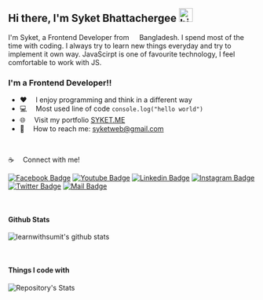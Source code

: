 ## Hi there, I'm Syket Bhattachergee <img src="https://user-images.githubusercontent.com/1303154/88677602-1635ba80-d120-11ea-84d8-d263ba5fc3c0.gif" width="28px" alt="hi">

I'm Syket, a Frontend Developer from <img src="https://image.flaticon.com/icons/svg/323/323299.svg" width="13"/> Bangladesh. I spend most of the time with coding. I always try to learn new things everyday and try to implement it own way. JavaScirpt is one of favourite technology, I feel comfortable to work with JS. 

### I'm a Frontend Developer!!


- :hearts: &emsp;I enjoy programming and think in a different way 
- :computer: &emsp;Most used line of code `console.log("hello world")` 
- 🌐 &emsp;Visit my portfolio [SYKET.ME](http://syket.me)
- :e-mail: &emsp;How to reach me: syketweb@gmail.com

<br />

:coffee: &emsp;Connect with me!

[![Facebook Badge](https://img.shields.io/badge/Facebook-1877F2?style=for-the-badge&logo=facebook&logoColor=white)](https://facebook.com/syketb) 
[![Youtube Badge](https://img.shields.io/badge/YouTube-FF0000?style=for-the-badge&logo=youtube&logoColor=white)](https://www.youtube.com/channel/UCaVMXHdVSp_5TS2L8EYgbmQ) 
[![Linkedin Badge](https://img.shields.io/badge/LinkedIn-0077B5?style=for-the-badge&logo=linkedin&logoColor=white)](https://www.linkedin.com/in/syketb/) 
[![Instagram Badge](https://img.shields.io/badge/Instagram-E4405F?style=for-the-badge&logo=instagram&logoColor=white)](https://instagram.com/syket_insta)
[![Twitter Badge](https://img.shields.io/badge/Twitter-1DA1F2?style=for-the-badge&logo=twitter&logoColor=white)](https://twitter.com/syketb_twt) 
[![Mail Badge](https://img.shields.io/badge/Gmail-D14836?style=for-the-badge&logo=gmail&logoColor=white)](mailto:syketweb@gmail.com)

<br />

#### Github Stats

![learnwithsumit's github stats](https://github-readme-stats.vercel.app/api?username=syket-git&count_private=true&theme=tokyonight&hide=contribs,prs)

<br />

#### Things I code with

![Repository's Stats](https://github-readme-stats.vercel.app/api/top-langs/?username=syket-git&theme=blue-green)


